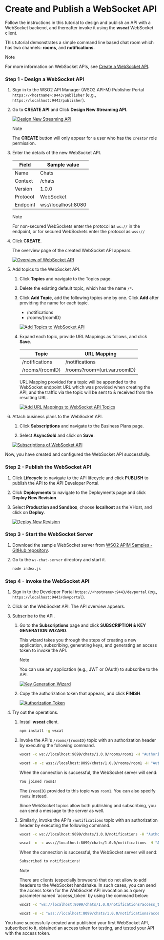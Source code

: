 # Create and Publish a WebSocket API

Follow the instructions in this tutorial to design and publish an API with a WebSocket backend, and thereafter invoke it using the **wscat** WebSocket client.

This tutorial demonstrates a simple command line based chat room which has two channels: **rooms**, and **notifications**.

<html>
<div class="admonition note">
<p class="admonition-title">Note</p>
<p>For more information on WebSocket APIs, see <a href="{{base_path}}/design/create-api/create-streaming-api/create-a-websocket-streaming-api">Create a WebSocket API</a>.</p>
</div> 
</html>

### Step 1 - Design a WebSocket API

1.  Sign in to the WSO2 API Manager (WSO2 API-M) Publisher Portal `https://<hostname>:9443/publisher` (e.g., `https://localhost:9443/publisher`).

2.  Go to **CREATE API** and Click **Design New Streaming API**.

    [![Design New Streaming API]({{base_path}}/assets/img/learn/design-api/streaming-api/design-new-streaming-api.png)]({{base_path}}/assets/img/learn/design-api/streaming-api/design-new-streaming-api.png)

    <html><div class="admonition note">
      <p class="admonition-title">Note</p>
      <p>The <b>CREATE</b> button will only appear for a user who has the <code>creator</code> role permission.</p>
      </div>
    </html>

3.  Enter the details of the new WebSocket API.

     <table>
     <thead>
     <tr>
     <th><b>Field</b></th>
     <th><b>Sample value</b></th>
     </tr>
     </thead>
     <tbody>
     <tr>
     <td>Name</td>
     <td>Chats</td>
     </tr>
     <tr>
     <td>Context</td>
     <td>/chats</td>
     </tr>
     <tr>
     <td>Version</td>
     <td>1.0.0</td>
     </tr>
     <tr>
     <td>Protocol</td>
     <td>WebSocket</td>
     </tr>
     <tr>
     <td>Endpoint</td>
     <td>ws://localhost:8080</td>
     </tr>
     </tbody>
     </table>

    <html>
     <div class="admonition note">
     <p class="admonition-title">Note</p>
     <p>For non-secured WebSockets enter the protocol as <code>ws://</code> in the endpoint, or for secured WebSockets enter the protocol as <code>wss://</code></p>
     </div>
     </html>

4.  Click **CREATE**. 

     The overview page of the created WebSocket API appears.

     [![Overview of WebSocket API]({{base_path}}/assets/img/learn/tutorials/streaming-api/websocket/websocket-api-overview.png)]({{base_path}}/assets/img/learn/tutorials/streaming-api/websocket/websocket-api-overview.png)

5. Add topics to the WebSocket API.

     1. Click **Topics** and navigate to the Topics page.

     2. Delete the existing default topic, which has the name `/*`.

     3. Click **Add Topic**, add the following topics one by one. Click **Add** after providing the name for each topic.

          - /notifications
          - /rooms/{roomID}

          [![Add Topics to WebSocket API]({{base_path}}/assets/img/learn/tutorials/streaming-api/websocket/websocket-api-add-topics.png)]({{base_path}}/assets/img/learn/tutorials/streaming-api/websocket/websocket-api-add-topics.png)
          
     4. Expand each topic, provide URL Mappings as follows, and click **Save**.

          | **Topic** | **URL Mapping** |
          |-----------|-----------------|
          | /notifications | /notifications |
          | /rooms/{roomID} | /rooms?room={uri.var.roomID} |

          URL Mapping provided for a topic will be appended to the WebSocket endpoint URL which was provided when creating the API, and the traffic via the topic will be sent to & received from the resulting URL.

          [![Add URL Mappings to WebSocket API Topics]({{base_path}}/assets/img/learn/tutorials/streaming-api/websocket/websocket-api-topic-url-mapping.png)]({{base_path}}/assets/img/learn/tutorials/streaming-api/websocket/websocket-api-topic-url-mapping.png)


6. Attach business plans to the WebSocket API.

     1. Click **Subscriptions** and navigate to the Business Plans page.

     2. Select **AsyncGold** and click on **Save**.

     [![Subscriptions of WebSocket API]({{base_path}}/assets/img/learn/tutorials/streaming-api/websocket/websocket-api-subscriptions.png)]({{base_path}}/assets/img/learn/tutorials/streaming-api/websocket/websocket-api-subscriptions.png)

Now, you have created and configured the WebSocket API successfully.

### Step 2 - Publish the WebSocket API

1. Click **Lifecycle** to navigate to the API lifecycle and click **PUBLISH** to publish the API to the API Developer Portal.

2. Click **Deployments** to navigate to the Deployments page and click **Deploy New Revision**. 

3. Select **Production and Sandbox**, choose **localhost** as the VHost, and click on **Deploy**.

     [![Deploy New Revision]({{base_path}}/assets/img/learn/tutorials/streaming-api/streaming-api-deploy-new-revision.png)]({{base_path}}/assets/img/learn/tutorials/streaming-api/streaming-api-deploy-new-revision.png)


### Step 3 - Start the WebSocket Server

1. Download the sample WebSocket server from [WSO2 APIM Samples - GitHub repository](https://github.com/wso2/samples-apim).

2. Go to the `ws-chat-server` directory and start it.

     ```sh
     node index.js
     ```

### Step 4 - Invoke the WebSocket API

1. Sign in to the Develepor Portal `https://<hostname>:9443/devportal` (eg., `https://localhost:9443/devportal`).

2. Click on the WebSocket API. The API overview appears.

3. Subscribe to the API.

    1. Go to the **Subscriptions** page and click **SUBSCRIPTION & KEY GENERATION WIZARD**.
    
         This wizard takes you through the steps of creating a new application, subscribing, generating keys, and generating an access token to invoke the API. 

         <div class="admonition note">
         <p class="admonition-title">Note</p>
         <p> 
         You can use any application (e.g., JWT or OAuth) to subscribe to the API.
         </p>
         </div>

         [![Key Generation Wizard]({{base_path}}/assets/img/learn/tutorials/streaming-api/streaming-api-key-generation-wizard.png)]({{base_path}}/assets/img/learn/tutorials/streaming-api/streaming-api-key-generation-wizard.png)

    2. Copy the authorization token that appears, and click **FINISH**.

         [![Authorization Token]({{base_path}}/assets/img/learn/tutorials/streaming-api/streaming-api-subscription-token.png)]({{base_path}}/assets/img/learn/tutorials/streaming-api/streaming-api-subscription-token.png)

4. Try out the operations.
     
      1.  Install **wscat** client. 

           ```sh
           npm install -g wscat
           ```

      2.  Invoke the API's `/rooms/{roomID}` topic with an authorization header by executing the following command.

           ``` bash tab="WS"
           wscat -c ws://localhost:9099/chats/1.0.0/rooms/room1 -H "Authorization: Bearer [accesstoken]" 
           ```

           ``` bash tab="WSS"
           wscat -n -c wss://localhost:8099/chats/1.0.0/rooms/room1 -H "Authorization: Bearer [accesstoken]"
           ```

          When the connection is successful, the WebSocket server will send:
           ```bash
           You joined room1!
           ```

          The `{roomID}` provided to this topic was `room1`. You can also specify `room2` instead.
          
          Since WebSocket topics allow both publishing and subscribing, you can send a message to the server as well.

      3.  Similarly, invoke the API's `/notifications` topic with an authorization header by executing the following command.
        
           ``` bash tab="WS"
           wscat -c ws://localhost:9099/chats/1.0.0/notifications -H "Authorization: Bearer [accesstoken]" 
           ```

           ``` bash tab="WSS"
           wscat -n -c wss://localhost:8099/chats/1.0.0/notifications -H "Authorization: Bearer [accesstoken]"
           ```
          
          When the connection is successful, the WebSocket server will send: 
           ```bash
           Subscribed to notifications!
           ```
          <html>
          <div class="admonition note">
          <p class="admonition-title">Note</p>
          <p>
              There are clients (especially browsers) that do not allow to add headers to the WebSocket handshake. In such cases, you can send the access token for the WebSocket API invocation as a query parameter named `access_token` by using the command below:
          </p>
          </html>

           ``` bash tab="WS"
           wscat -c "ws://localhost:9099/chats/1.0.0/notifications?access_token=[accesstoken]" 
           ```
  
           ``` bash tab="WSS"
           wscat -n -c "wss://localhost:8099/chats/1.0.0/notifications?access_token=[accesstoken]"
           ```
          
          </div> 


You have successfully created and published your first WebSocket API, subscribed to it, obtained an access token for testing, and tested your API with the access token.
